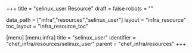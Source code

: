 +++
title = "selinux_user Resource"
draft = false
robots = ""

data_path = ["infra","resources","selinux_user"]
layout = "infra_resource"
toc_layout = "infra_resource_toc"

[menu]
  [menu.infra]
    title = "selinux_user"
    identifier = "chef_infra/resources/selinux_user"
    parent = "chef_infra/resources"
+++

<!-- The contents of this page are automatically generated from the selinux_user.yaml file in the data/infra/resources directory. -->
<!-- To suggest a change, edit the https://github.com/chef/chef/blob/main/lib/chef/resource/selinux_user.rb file and submit a pull request to the https://github.com/chef/chef repository. -->
<!-- markdownlint-disable-file -->
